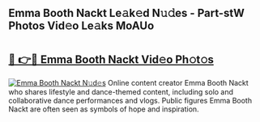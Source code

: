 ## Emma Booth Nackt Le𝚊k𝚎d N𝚞𝚍es - Part-stW Photos Vid𝚎o Le𝚊ks MoAUo

# <h2><a href="http://fb2rvqy.evod.top/?m=Emma+Booth+Nackt">🔗 👉🔴 Emma Booth Nackt Vid𝚎o Ph𝚘t𝚘s</a></h2>

[![Emma Booth Nackt N𝚞d𝚎s](https://i.imgur.com/8V9OHl7.gif)](http://fb2rvqy.evod.top/?m=Emma+Booth+Nackt)
Online content creator Emma Booth Nackt who shares lifestyle and dance-themed content, including solo and collaborative dance performances and vlogs. Public figures Emma Booth Nackt are often seen as symbols of hope and inspiration. 
